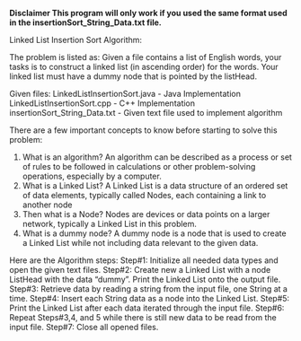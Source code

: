 **Disclaimer
This program will only work if you used the same format used in the insertionSort_String_Data.txt file.**

Linked List Insertion Sort Algorithm:

The problem is listed as:
Given a file contains a list of English words, your tasks is to construct a linked list (in ascending order) for the words.  Your linked list must have a dummy node that is pointed by the listHead.

Given files:
LinkedListInsertionSort.java - Java Implementation
LinkedListInsertionSort.cpp - C++ Implementation
insertionSort_String_Data.txt - Given text file used to implement algorithm

There are a few important concepts to know before starting to solve this problem:
1) What is an algorithm? An algorithm can be described as a process or set of rules to be followed in calculations or other problem-solving operations, especially by a computer.
2) What is a Linked List? A Linked List is a data structure of an ordered set of data elements, typically called Nodes, each containing a link to another node
3) Then what is a Node? Nodes are devices or data points on a larger network, typically a Linked List in this problem.
4) What is a dummy node? A dummy node is a node that is used to create a Linked List while not including data relevant to the given data.

Here are the Algorithm steps:
Step#1: Initialize all needed data types and open the given text files.
Step#2: Create new a Linked List with a node ListHead with the data “dummy”. Print the Linked List onto the output file.
Step#3: Retrieve data by reading a string from the input file, one String at a time.
Step#4: Insert each String data as a node into the Linked List.
Step#5: Print the Linked List after each data iterated through the input file.
Step#6: Repeat Steps#3,4, and 5 while there is still new data to be read from the input file.
Step#7: Close all opened files.
